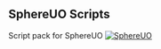 ## SphereUO Scripts

Script pack for SphereUO
[![SphereUO](https://github.com/SphereUO/Core)](https://github.com/SphereUO/Core)